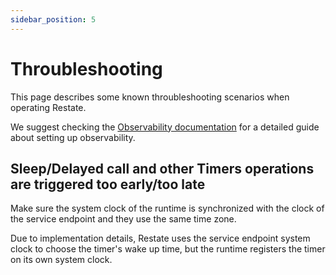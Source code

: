 ```yaml
---
sidebar_position: 5
---
```


# Throubleshooting

This page describes some known throubleshooting scenarios when operating Restate. 

We suggest checking the [Observability documentation](./observability.md#troubleshooting) for a detailed guide about setting up observability.

## Sleep/Delayed call and other Timers operations are triggered too early/too late

Make sure the system clock of the runtime is synchronized with the clock of the service endpoint and they use the same time zone.

Due to implementation details, Restate uses the service endpoint system clock to choose the timer's wake up time, but the runtime registers the timer on its own system clock.

